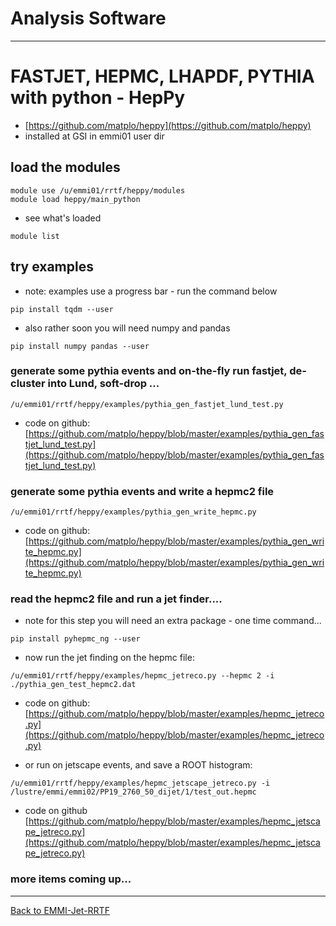 # Analysis Software 

<hr>

# FASTJET, HEPMC, LHAPDF, PYTHIA with python - HepPy

- [https://github.com/matplo/heppy](https://github.com/matplo/heppy)
- installed at GSI in emmi01 user dir

## load the modules
```
module use /u/emmi01/rrtf/heppy/modules
module load heppy/main_python
```

- see what's loaded
```
module list
```

## try examples

- note: examples use a progress bar - run the command below
```
pip install tqdm --user
```

- also rather soon you will need numpy and pandas
```
pip install numpy pandas --user
```

### generate some pythia events and on-the-fly run fastjet, de-cluster into Lund, soft-drop ...

```
/u/emmi01/rrtf/heppy/examples/pythia_gen_fastjet_lund_test.py
```

- code on github: [https://github.com/matplo/heppy/blob/master/examples/pythia_gen_fastjet_lund_test.py](https://github.com/matplo/heppy/blob/master/examples/pythia_gen_fastjet_lund_test.py)

### generate some pythia events and write a hepmc2 file

```
/u/emmi01/rrtf/heppy/examples/pythia_gen_write_hepmc.py
```

   - code on github: [https://github.com/matplo/heppy/blob/master/examples/pythia_gen_write_hepmc.py](https://github.com/matplo/heppy/blob/master/examples/pythia_gen_write_hepmc.py)

### read the hepmc2 file and run a jet finder....

- note for this step you will need an extra package - one time command...

```
pip install pyhepmc_ng --user
```

- now run the jet finding on the hepmc file:

```
/u/emmi01/rrtf/heppy/examples/hepmc_jetreco.py --hepmc 2 -i ./pythia_gen_test_hepmc2.dat
```

   - code on github: [https://github.com/matplo/heppy/blob/master/examples/hepmc_jetreco.py](https://github.com/matplo/heppy/blob/master/examples/hepmc_jetreco.py)

- or run on jetscape events, and save a ROOT histogram:

```
/u/emmi01/rrtf/heppy/examples/hepmc_jetscape_jetreco.py -i /lustre/emmi/emmi02/PP19_2760_50_dijet/1/test_out.hepmc
```
   - code on github [https://github.com/matplo/heppy/blob/master/examples/hepmc_jetscape_jetreco.py](https://github.com/matplo/heppy/blob/master/examples/hepmc_jetscape_jetreco.py)

### more items coming up...

<hr>

[Back to EMMI-Jet-RRTF](index.md)
